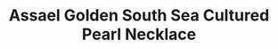 ---
title: Assael Golden South Sea Cultured Pearl Necklace
description: "Assael's Golden South Sea Cultured Pearls are natural in color, without enhancements. The Golden South Sea Pearl comes from the Pinctada Maxima Oyster. The golden color comes from the gold nacre that is on the inside edge, or lip, of the shell. This Necklace strand is perfectly matched and has an incredible luster and near flawless surface."
specs: 'Golden South Sea Cultured Pearl Necklace, 27 Pearls 14 - 16mm, Diamond Pave clasp set in 18K Yellow Gold, 4.19 ctw.'
images:
  - image_path: /uploads/assael-golden-south-sea-cultured-pearl-necklace.jpg
_category:
order_number: 19
categories:
  - necklaces
---
